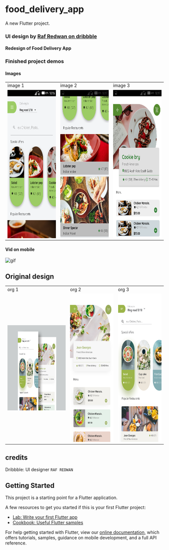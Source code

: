 # food_delivery_app

A new Flutter project.

### UI design by [Raf Redwan on dribbble](https://dribbble.com/shots/5998580-Food-Delivery-App)

#### Redesign of Food Delivery App
### Finished project demos
#### Images
<table>
   <tr>
      <td> image 1</td>
      <td> image 2</td>
      <td> image 3</td>
   </tr>
   <tr>
      <td><img src="assets/demos/food_delivery_1.png" width=270 height=470></td>
      <td><img src="assets/demos/food_delivery_2.png" width=270 height=470></td>
      <td><img src="assets/demos/food_delivery_3.png" width=270 height=470></td>
   </tr>
</table>

#### Vid on mobile
![gif](assets/demos/food_delivery.gif)

## Original design
<table>
   <tr>
      <td> org 1</td>
      <td> org 2</td>
      <td> org 3</td>
   </tr>
   <tr>
      <td><img src="assets/screenshots/food.jpg" width=370 height=270></td>
      <td><img src="assets/screenshots/food_menu.png" width=270 height=470></td>
      <td><img src="assets/screenshots/food_explore.png" width=270 height=470></td>
   </tr>
</table>

## credits
Dribbble: UI designer `RAF REDWAN`

## Getting Started

This project is a starting point for a Flutter application.

A few resources to get you started if this is your first Flutter project:

- [Lab: Write your first Flutter app](https://flutter.dev/docs/get-started/codelab)
- [Cookbook: Useful Flutter samples](https://flutter.dev/docs/cookbook)

For help getting started with Flutter, view our
[online documentation](https://flutter.dev/docs), which offers tutorials,
samples, guidance on mobile development, and a full API reference.
